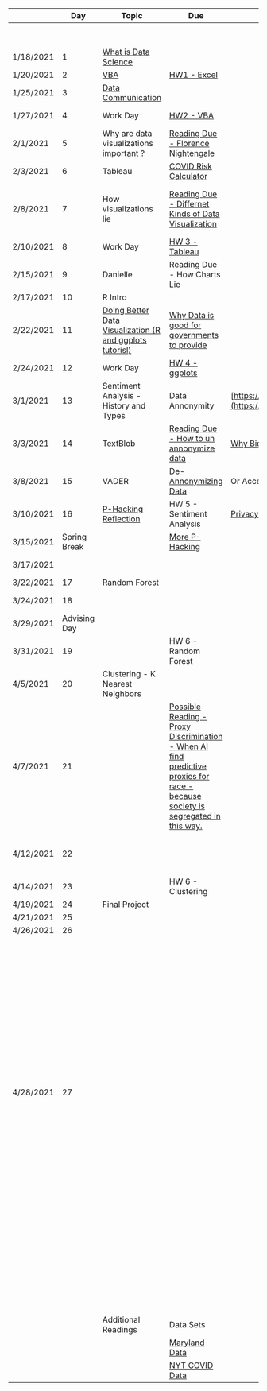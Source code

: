|            | **Day**       | **Topic**                                                 | **Due**                                                                                                                           |                                                      |                                                      |   |   | In Data Science 2                                                                              |                                                                                                                                                                                                                                                                                                                                        |   |                   |   |   | Homework       | 70   |   |
|------------|---------------|-----------------------------------------------------------|-----------------------------------------------------------------------------------------------------------------------------------|------------------------------------------------------|------------------------------------------------------|---|---|------------------------------------------------------------------------------------------------|----------------------------------------------------------------------------------------------------------------------------------------------------------------------------------------------------------------------------------------------------------------------------------------------------------------------------------------|---|-------------------|---|---|----------------|------|---|
|            |               |                                                           |                                                                                                                                   |                                                      | [https://classroom.google.com/u/0/c/NDQ0NzcyODkzNjk4](https://classroom.google.com/u/0/c/NDQ0NzcyODkzNjk4) |   |   |                                                                                                |                                                                                                                                                                                                                                                                                                                                        |   |                   |   |   |                |      |   |
| 1/18/2021  | 1             | [What is Data Science](https://docs.google.com/document/d/1yhVB9DfddvJIiXitX2ZC1W0D3cJbcvib5fWmUlgqNO0/edit) |                                                                                                                                   |                                                      | [https://arielcwebster.github.io/DataScience/](https://arielcwebster.github.io/DataScience/) |   |   | R                                                                                              | Apache Pig                                                                                                                                                                                                                                                                                                                             |   |                   |   |   | Project        | 15   |   |
| 1/20/2021  | 2             | [VBA](https://docs.google.com/document/d/1ASoeI5CjFgyQTBm-HFPvmRC_94niTPx4s9crQEDVb10/edit) | [HW1 - Excel](https://docs.google.com/document/d/1g8eOYNe9sDmrstRgvFRZBskxjaIaD7Za4lFXSgPPkVw/edit)                               |                                                      |                                                      |   |   | Nueral Networks                                                                                | Hadoop                                                                                                                                                                                                                                                                                                                                 |   |                   |   |   | Readings       | 10   |   |
| 1/25/2021  | 3             | [Data Communication](https://docs.google.com/document/d/1PTe_eezbRdZcxIOODyiQzDM4vtjVNJkVDC_7vZQSoZE/edit) |                                                                                                                                   |                                                      |                                                      |   |   | SQL                                                                                            |                                                                                                                                                                                                                                                                                                                                        |   |                   |   |   | Participation  | 5    |   |
| 1/27/2021  | 4             | Work Day                                                  | [HW2 - VBA](https://docs.google.com/document/d/1bTkmUon_Kq6_DupNw2Szh-T4rFGqzeA2aIIBy7m1yhk/edit)                                 |                                                      |                                                      |   |   | D3 - Java Script - probably should have done first semester as part of a unit on HTML          |                                                                                                                                                                                                                                                                                                                                        |   |                   |   |   |                | 100  |   |
| 2/1/2021   | 5             | Why are data visualizations important ?                   | [Reading Due - Florence Nightengale](https://docs.google.com/forms/d/1FBgScIpV9Vpa-jb1nlWuoCqOxFE7v5SmQtacpFHpIq8/edit)           |                                                      |                                                      |   |   | Tableau                                                                                        |                                                                                                                                                                                                                                                                                                                                        |   |                   |   |   |                |      |   |
| 2/3/2021   | 6             | Tableau                                                   | [COVID Risk Calculator](https://www.nytimes.com/2021/12/30/style/covid-risk-calculator.html)                                      |                                                      |                                                      |   |   | Julia                                                                                          |                                                                                                                                                                                                                                                                                                                                        |   |                   |   |   |                |      |   |
| 2/8/2021   | 7             | How visualizations lie                                    | [Reading Due - Differnet Kinds of Data Visualization](https://github.com/arielcwebster/DataScience/blob/main/visualdatacommunication.pdf) |                                                      |                                                      |   |   | [Data cleaning part 2 - https://github.com/JohnDickerson/cmsc320-fall2018/tree/master/project1](https://github.com/JohnDickerson/cmsc320-fall2018/tree/master/project1) |                                                                                                                                                                                                                                                                                                                                        |   |                   |   |   |                |      |   |
| 2/10/2021  | 8             | Work Day                                                  | [HW 3 - Tableau](https://docs.google.com/document/d/1bta4t39rpvl-kXgO2pmZPGypWnYyBbiyzCPek9kxv9E/edit)                            |                                                      |                                                      |   |   |                                                                                                |                                                                                                                                                                                                                                                                                                                                        |   |                   |   |   |                |      |   |
| 2/15/2021  | 9             | Danielle                                                  | Reading Due - How Charts Lie                                                                                                      |                                                      |                                                      |   |   | **Sentiment Analysis**                                                                         |                                                                                                                                                                                                                                                                                                                                        |   |                   |   |   |                |      |   |
| 2/17/2021  | 10            | R Intro                                                   |                                                                                                                                   |                                                      |                                                      |   |   | VADER Sentiment Analysis                                                                       |                                                                                                                                                                                                                                                                                                                                        |   |                   |   |   |                |      |   |
| 2/22/2021  | 11            | [Doing Better Data Visualization (R and ggplots tutorisl)](https://github.com/arielcwebster/DataScience/blob/main/Doing%20Better%20Data%20Visualization%20_%20Enhanced%20Reader.pdf) | [Why Data is good for governments to provide](https://www.theguardian.com/local-government-network/2013/oct/21/open-data-us-san-francisco) |                                                      |                                                      |   |   | TextBlob Sentiment Analysis (In Book 12.2)                                                     |                                                                                                                                                                                                                                                                                                                                        |   |                   |   |   |                |      |   |
| 2/24/2021  | 12            | Work Day                                                  | [HW 4 - ggplots](https://docs.google.com/document/u/0/d/1TXkdIoYaQrT3uLCqSY_RbHr2jYbZPsTP4KwXppt2sN0/edit)                        |                                                      |                                                      |   |   | In DS2 maybe make them do machine learning for sentiment analysis                              |                                                                                                                                                                                                                                                                                                                                        |   |                   |   |   |                |      |   |
| 3/1/2021   | 13            | Sentiment Analysis - History and Types                    | Data Annonymity                                                                                                                   | [https://www.science.org/doi/10.1126/science.1256297](https://www.science.org/doi/10.1126/science.1256297) |                                                      |   |   |                                                                                                |                                                                                                                                                                                                                                                                                                                                        |   |                   |   |   |                |      |   |
| 3/3/2021   | 14            | TextBlob                                                  | [Reading Due - How to un annonymize data](https://www.theguardian.com/technology/2019/jul/23/anonymised-data-never-be-anonymous-enough-study-finds) | [Why Big Data Helps Science](https://gigaom.com/2011/11/08/for-science-big-data-is-the-microscope-of-the-21st-century/) |                                                      |   |   |                                                                                                |                                                                                                                                                                                                                                                                                                                                        |   |                   |   |   |                |      |   |
| 3/8/2021   | 15            | VADER                                                     | [De-Annonymizing Data](https://www.nature.com/articles/s41467-019-10933-3)                                                        | Or Access and more Data base stuff                   |                                                      |   |   | Coursera Data Science Ethics                                                                   |                                                                                                                                                                                                                                                                                                                                        |   |                   |   |   |                |      |   |
| 3/10/2021  | 16            | [P-Hacking Reflection](https://rss.onlinelibrary.wiley.com/doi/epdf/10.1111/1740-9713.01505) | HW 5 - Sentiment Analysis                                                                                                         | [Privacy Concerns with Big Data](https://vartree.blogspot.com/2014/04/i-know-where-you-were-last-summer.html) |                                                      |   |   | Data Privacy                                                                                   |                                                                                                                                                                                                                                                                                                                                        |   | **Statistics **   |   |   |                |      |   |
| 3/15/2021  | Spring Break  |                                                           | [More P-Hacking](https://rss.onlinelibrary.wiley.com/doi/10.1111/1740-9713.01554)                                                 |                                                      |                                                      |   |   |                                                                                                |                                                                                                                                                                                                                                                                                                                                        |   | Nueral Networks   |   |   |                |      |   |
| 3/17/2021  |               |                                                           |                                                                                                                                   |                                                      |                                                      |   |   | Analyze data using tools like Spark, MongoDB and Cassandra.                                    |                                                                                                                                                                                                                                                                                                                                        |   | Gradient Descent  |   |   |                |      |   |
| 3/22/2021  | 17            | Random Forest                                             |                                                                                                                                   |                                                      |                                                      |   |   |                                                                                                |                                                                                                                                                                                                                                                                                                                                        |   |                   |   |   |                |      |   |
| 3/24/2021  | 18            |                                                           |                                                                                                                                   |                                                      |                                                      |   |   | Talk about the difference between supervised and unsupervised learning                         |                                                                                                                                                                                                                                                                                                                                        |   |                   |   |   |                |      |   |
| 3/29/2021  | Advising Day  |                                                           |                                                                                                                                   |                                                      |                                                      |   |   |                                                                                                |                                                                                                                                                                                                                                                                                                                                        |   |                   |   |   |                |      |   |
| 3/31/2021  | 19            |                                                           | HW 6 - Random Forest                                                                                                              |                                                      |                                                      |   |   | **[Ethics](https://www.coursera.org/learn/data-science-ethics/supplement/fnK43/what-are-ethics-introduction)** |                                                                                                                                                                                                                                                                                                                                        |   |                   |   |   |                |      |   |
| 4/5/2021   | 20            | Clustering - K Nearest Neighbors                          |                                                                                                                                   |                                                      |                                                      |   |   | History, Concept of Informed Consent                                                           |                                                                                                                                                                                                                                                                                                                                        |   |                   |   |   |                |      |   |
| 4/7/2021   | 21            |                                                           | [Possible Reading - Proxy Discrimination - When AI find predictive proxies for race - because society is segregated in this way. ](https://ilr.law.uiowa.edu/print/volume-105-issue-3/proxy-discrimination-in-the-age-of-artificial-intelligence-and-big-data) |                                                      |                                                      |   |   | Data Ownership                                                                                 | Data Citation                                                                                                                                                                                                                                                                                                                          |   |                   |   |   |                |      |   |
| 4/12/2021  | 22            |                                                           |                                                                                                                                   |                                                      |                                                      |   |   | Privacy                                                                                        | Touched on in Semester one but no lectures                                                                                                                                                                                                                                                                                             |   |                   |   |   |                |      |   |
| 4/14/2021  | 23            |                                                           | HW 6 - Clustering                                                                                                                 |                                                      |                                                      |   |   | Anonymity                                                                                      |                                                                                                                                                                                                                                                                                                                                        |   |                   |   |   |                |      |   |
| 4/19/2021  | 24            | Final Project                                             |                                                                                                                                   |                                                      |                                                      |   |   | Data Validity                                                                                  |                                                                                                                                                                                                                                                                                                                                        |   |                   |   |   |                |      |   |
| 4/21/2021  | 25            |                                                           |                                                                                                                                   |                                                      |                                                      |   |   | Algorithmic Fairness                                                                           |                                                                                                                                                                                                                                                                                                                                        |   |                   |   |   |                |      |   |
| 4/26/2021  | 26            |                                                           |                                                                                                                                   |                                                      |                                                      |   |   | Societal Consequences                                                                          |                                                                                                                                                                                                                                                                                                                                        |   |                   |   |   |                |      |   |
| 4/28/2021  | 27            |                                                           |                                                                                                                                   |                                                      |                                                      |   |   | Code of ethics                                                                                 |  - Write your own code of ethics for data science. Data science is still a young field and we are still trying to define the basic norms of socially acceptable behavior. Use what you have learned in this course to write your own norms around one of the following subfilds of data Science: Visualization, Data Aquisition, ....  |   |                   |   |   |                |      |   |
|            |               |                                                           |                                                                                                                                   |                                                      |                                                      |   |   |                                                                                                | What are counter arguments for each ethical rule you propose                                                                                                                                                                                                                                                                           |   |                   |   |   |                |      |   |
|            |               |                                                           |                                                                                                                                   |                                                      |                                                      |   |   |                                                                                                |                                                                                                                                                                                                                                                                                                                                        |   |                   |   |   |                |      |   |
|            |               | Additional Readings                                       | Data Sets                                                                                                                         |                                                      |                                                      |   |   |                                                                                                |                                                                                                                                                                                                                                                                                                                                        |   |                   |   |   |                |      |   |
|            |               |                                                           | [Maryland Data](https://gopi.maryland.gov/)                                                                                       |                                                      |                                                      |   |   |                                                                                                |                                                                                                                                                                                                                                                                                                                                        |   |                   |   |   |                |      |   |
|            |               |                                                           | [NYT COVID Data](https://github.com/nytimes/covid-19-data)                                                                        |                                                      |                                                      |   |   |                                                                                                |                                                                                                                                                                                                                                                                                                                                        |   |                   |   |   |                |      |   |

